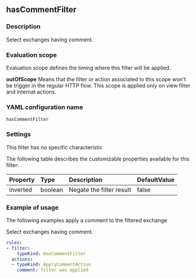 ## hasCommentFilter

### Description

Select exchanges having comment.

### Evaluation scope

Evaluation scope defines the timing where this filter will be applied. 

**outOfScope** Means that the filter or action associated to this scope won't be trigger in the regular HTTP flow. This scope is applied only on view filter and internat actions.

### YAML configuration name

    hasCommentFilter

### Settings

This filter has no specific characteristic

The following table describes the customizable properties available for this filter: 

| Property | Type | Description | DefaultValue |
| :------- | :------- | :------- | -------- |
| inverted | boolean | Negate the filter result | false |

### Example of usage

The following examples apply a comment to the filtered exchange

Select exchanges having comment.

```yaml
rules:
- filter:
    typeKind: HasCommentFilter
  actions:
  - typeKind: ApplyCommentAction
    comment: filter was applied
```



